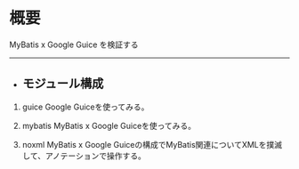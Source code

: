 # 概要

MyBatis x Google Guice を検証する

---

- ## モジュール構成

1. guice
    Google Guiceを使ってみる。

2. mybatis
    MyBatis x Google Guiceを使ってみる。

3. noxml
    MyBatis x Google Guiceの構成でMyBatis関連についてXMLを撲滅して、アノテーションで操作する。
